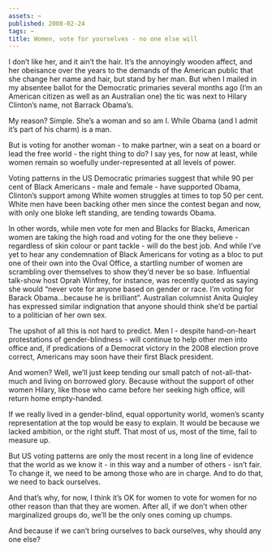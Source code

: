 ```yaml
---
assets: ~
published: 2008-02-24
tags: ~
title: Women, vote for yourselves - no one else will
---
```

I don’t like her, and it ain’t the hair. It’s the annoyingly wooden
affect, and her obeisance over the years to the demands of the American
public that she change her name and hair, but stand by her man. But when
I mailed in my absentee ballot for the Democratic primaries several
months ago (I’m an American citizen as well as an Australian one) the
tic was next to Hilary Clinton’s name, not Barrack Obama’s.

My reason? Simple. She’s a woman and so am I. While Obama (and I admit
it’s part of his charm) is a man.

But is voting for another woman - to make partner, win a seat on a board
or lead the free world - the right thing to do? I say yes, for now at
least, while women remain so woefully under-represented at all levels of
power.

Voting patterns in the US Democratic primaries suggest that while 90 per
cent of Black Americans - male and female - have supported Obama,
Clinton’s support among White women struggles at times to top 50 per
cent. White men have been backing other men since the contest began and
now, with only one bloke left standing, are tending towards Obama.

In other words, while men vote for men and Blacks for Blacks, American
women are taking the high road and voting for the one they believe -
regardless of skin colour or pant tackle - will do the best job. And
while I’ve yet to hear any condemnation of Black Americans for voting as
a bloc to put one of their own into the Oval Office, a startling number
of women are scrambling over themselves to show they’d never be so base.
Influential talk-show host Oprah Winfrey, for instance, was recently
quoted as saying she would “never vote for anyone based on gender or
race. I’m voting for Barack Obama…because he is brilliant”. Australian
columnist Anita Quiqley has expressed similar indignation that anyone
should think she’d be partial to a politician of her own sex.

The upshot of all this is not hard to predict. Men l - despite
hand-on-heart protestations of gender-blindness - will continue to help
other men into office and, if predications of a Democrat victory in the
2008 election prove correct, Americans may soon have their first Black
president.

And women? Well, we’ll just keep tending our small patch of
not-all-that-much and living on borrowed glory. Because without the
support of other women Hilary, like those who came before her seeking
high office, will return home empty-handed.

If we really lived in a gender-blind, equal opportunity world, women’s
scanty representation at the top would be easy to explain. It would be
because we lacked ambition, or the right stuff. That most of us, most of
the time, fail to measure up.

But US voting patterns are only the most recent in a long line of
evidence that the world as we know it - in this way and a number of
others - isn’t fair. To change it, we need to be among those who are in
charge. And to do that, we need to back ourselves.

And that’s why, for now, I think it’s OK for women to vote for women for
no other reason than that they are women. After all, if we don’t when
other marginalized groups do, we’ll be the only ones coming up chumps.

And because if we can’t bring ourselves to back ourselves, why should
any one else?